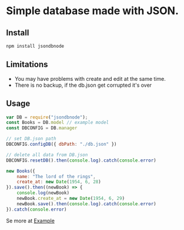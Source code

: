 # Simple database made with JSON.

## Install

```sh
npm install jsondbnode
```

## Limitations
 * You may have problems with create and edit at the same time.
 * There is no backup, if the db.json get corrupted it's over

## Usage 
```js
var DB = require("jsondbnode");
const Books = DB.model // example model
const DBCONFIG = DB.manager

// set DB.json path
DBCONFIG.configDB({ dbPath: "./db.json" }) 

// delete all data from DB.json
DBCONFIG.resetDB().then(console.log).catch(console.error)

new Books({
    name: "The lord of the rings",
    create_at: new Date(1954, 6, 28)
}).save().then((newBook) => {
    console.log(newBook)
    newBook.create_at = new Date(1954, 6, 29)
    newBook.save().then(console.log).catch(console.error)
}).catch(console.error)
```

Se more at [Example](https://github.com/ran-j/jsondbnode/blob/master/example/index.js)